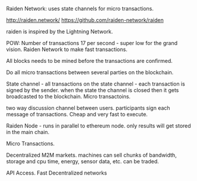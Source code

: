 Raiden Network:
uses state channels for micro transactions.

http://raiden.network/
https://github.com/raiden-network/raiden

raiden is inspired by the Lightning Network.


POW: Number of transactions 17 per second - super low for the grand vision.
Raiden Network to make fast transactions.

All blocks needs to be mined before the transactions are confirmed.

Do all micro transactions between several parties on the blockchain.



State channel - all transactions on the state channel - each transaction is signed by the sender.
when the state the channel is closed then it gets broadcasted to the blockchain.
Micro transactoins.

two way discussion channel between users.
participants sign each message of transactions.
Cheap and very fast to execute.

Raiden Node - runs in parallel to ethereum node.
only results will get stored in the main chain.

Micro Transactions.

Decentralized M2M markets. machines can sell chunks of bandwidth, storage and cpu time, energy, sensor data, etc. can be traded.

API Access.
Fast Decentralized networks
